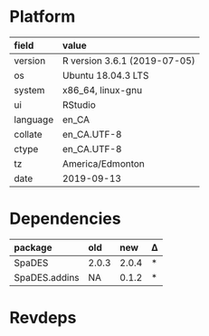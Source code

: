 # Platform

|field    |value                        |
|:--------|:----------------------------|
|version  |R version 3.6.1 (2019-07-05) |
|os       |Ubuntu 18.04.3 LTS           |
|system   |x86_64, linux-gnu            |
|ui       |RStudio                      |
|language |en_CA                        |
|collate  |en_CA.UTF-8                  |
|ctype    |en_CA.UTF-8                  |
|tz       |America/Edmonton             |
|date     |2019-09-13                   |

# Dependencies

|package       |old   |new   |Δ  |
|:-------------|:-----|:-----|:--|
|SpaDES        |2.0.3 |2.0.4 |*  |
|SpaDES.addins |NA    |0.1.2 |*  |

# Revdeps

